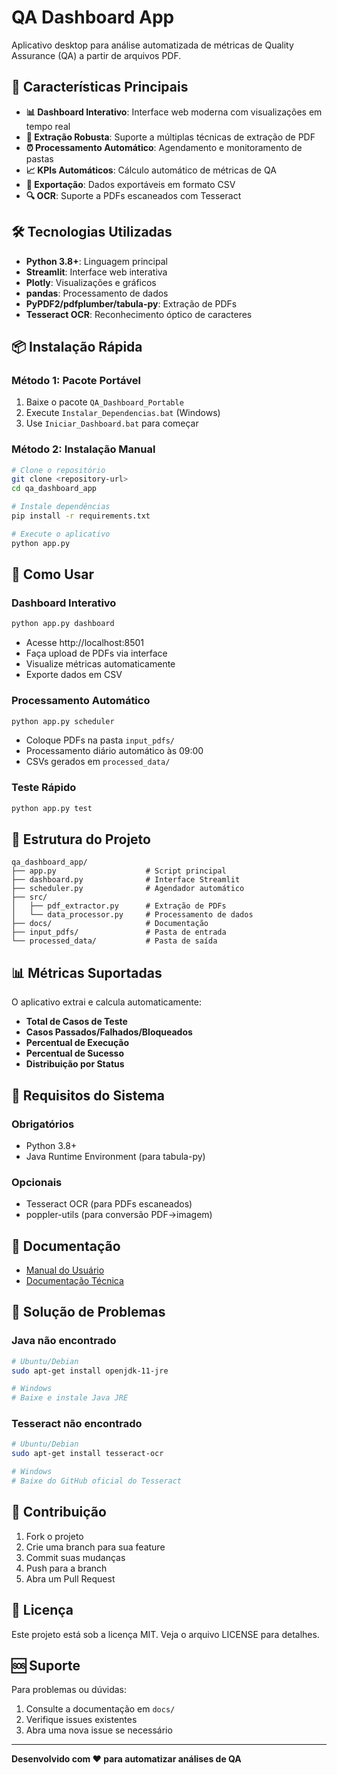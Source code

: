# QA Dashboard App

Aplicativo desktop para análise automatizada de métricas de Quality Assurance (QA) a partir de arquivos PDF.

## 🚀 Características Principais

- **📊 Dashboard Interativo**: Interface web moderna com visualizações em tempo real
- **📄 Extração Robusta**: Suporte a múltiplas técnicas de extração de PDF
- **⏰ Processamento Automático**: Agendamento e monitoramento de pastas
- **📈 KPIs Automáticos**: Cálculo automático de métricas de QA
- **💾 Exportação**: Dados exportáveis em formato CSV
- **🔍 OCR**: Suporte a PDFs escaneados com Tesseract

## 🛠️ Tecnologias Utilizadas

- **Python 3.8+**: Linguagem principal
- **Streamlit**: Interface web interativa
- **Plotly**: Visualizações e gráficos
- **pandas**: Processamento de dados
- **PyPDF2/pdfplumber/tabula-py**: Extração de PDFs
- **Tesseract OCR**: Reconhecimento óptico de caracteres

## 📦 Instalação Rápida

### Método 1: Pacote Portável
1. Baixe o pacote `QA_Dashboard_Portable`
2. Execute `Instalar_Dependencias.bat` (Windows)
3. Use `Iniciar_Dashboard.bat` para começar

### Método 2: Instalação Manual
```bash
# Clone o repositório
git clone <repository-url>
cd qa_dashboard_app

# Instale dependências
pip install -r requirements.txt

# Execute o aplicativo
python app.py
```

## 🎯 Como Usar

### Dashboard Interativo
```bash
python app.py dashboard
```
- Acesse http://localhost:8501
- Faça upload de PDFs via interface
- Visualize métricas automaticamente
- Exporte dados em CSV

### Processamento Automático
```bash
python app.py scheduler
```
- Coloque PDFs na pasta `input_pdfs/`
- Processamento diário automático às 09:00
- CSVs gerados em `processed_data/`

### Teste Rápido
```bash
python app.py test
```

## 📁 Estrutura do Projeto

```
qa_dashboard_app/
├── app.py                    # Script principal
├── dashboard.py              # Interface Streamlit
├── scheduler.py              # Agendador automático
├── src/
│   ├── pdf_extractor.py      # Extração de PDFs
│   └── data_processor.py     # Processamento de dados
├── docs/                     # Documentação
├── input_pdfs/               # Pasta de entrada
└── processed_data/           # Pasta de saída
```

## 📊 Métricas Suportadas

O aplicativo extrai e calcula automaticamente:

- **Total de Casos de Teste**
- **Casos Passados/Falhados/Bloqueados**
- **Percentual de Execução**
- **Percentual de Sucesso**
- **Distribuição por Status**

## 🔧 Requisitos do Sistema

### Obrigatórios
- Python 3.8+
- Java Runtime Environment (para tabula-py)

### Opcionais
- Tesseract OCR (para PDFs escaneados)
- poppler-utils (para conversão PDF→imagem)

## 📖 Documentação

- [Manual do Usuário](docs/Manual_Usuario.md)
- [Documentação Técnica](docs/Documentacao_Tecnica.md)

## 🐛 Solução de Problemas

### Java não encontrado
```bash
# Ubuntu/Debian
sudo apt-get install openjdk-11-jre

# Windows
# Baixe e instale Java JRE
```

### Tesseract não encontrado
```bash
# Ubuntu/Debian
sudo apt-get install tesseract-ocr

# Windows
# Baixe do GitHub oficial do Tesseract
```

## 🤝 Contribuição

1. Fork o projeto
2. Crie uma branch para sua feature
3. Commit suas mudanças
4. Push para a branch
5. Abra um Pull Request

## 📄 Licença

Este projeto está sob a licença MIT. Veja o arquivo LICENSE para detalhes.

## 🆘 Suporte

Para problemas ou dúvidas:
1. Consulte a documentação em `docs/`
2. Verifique issues existentes
3. Abra uma nova issue se necessário

---

**Desenvolvido com ❤️ para automatizar análises de QA**
